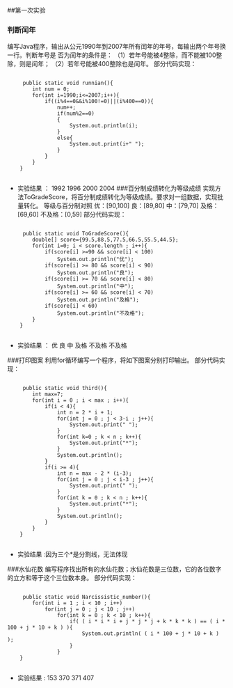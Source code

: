 ﻿##第一次实验
### 判断闰年
编写Java程序，输出从公元1990年到2007年所有闰年的年号，每输出两个年号换一行。判断年号是
否为闰年的条件是：
（1）若年号能被4整除，而不能被100整除，则是闰年；
（2）若年号能被400整除也是闰年。
 部分代码实现：
 <pre><code>
	 public static void runnian(){
		int num = 0;
		for(int i=1990;i<=2007;i++){
			if((i%4==0&&i%100!=0)||(i%400==0)){
				num++;
				if(num%2==0)
				{
					System.out.println(i);
				}
				else{
					System.out.print(i+" ");
				}
			}
		}
	}
	</pre></code>
 - 实验结果	：
1992 1996
2000 2004
###百分制成绩转化为等级成绩
实现方法ToGradeScore，将百分制成绩转化为等级成绩。要求对一组数据，实现批量转化。
等级与百分制对照
优：[90,100]
良：[89,80]
中：[79,70]
及格：[69,60]
不及格：[0,59]
部分代码实现：
 <pre><code>
	 public static void ToGradeScore(){
		double[] score={99.5,88.5,77.5,66.5,55.5,44.5};
		for(int i=0; i < score.length ; i++){
			if(score[i] >=90 && score[i] < 100)
				System.out.println("优");
			if(score[i] >= 80 && score[i] < 90)
				System.out.println("良");
			if(score[i] >= 70 && score[i] < 80)
				System.out.println("中");
			if(score[i] >= 60 && score[i] < 70)
				System.out.println("及格");
			if(score[i] < 60)
				System.out.println("不及格");
		}	
	}
	</pre></code>
 - 实验结果	：
 优
良
中
及格
不及格
不及格

###打印图案
利用for循环编写一个程序，将如下图案分别打印输出。
部分代码实现：
 <pre><code>
	 public static void third(){
		int max=7;
		for(int i = 0 ; i < max ; i++){
			if(i < 4){
				int n = 2 * i + 1;
				for(int j = 0 ; j < 3-i ; j++){
					System.out.print(" ");
				}
				for(int k=0 ; k < n ; k++){
					System.out.print("*");
				}
				System.out.println();
			}
			if(i >= 4){
				int n = max - 2 * (i-3);
				for(int j = 0 ; j < i-3 ; j++){
					System.out.print(" ");
				}
				for(int k = 0 ; k < n ; k++){
					System.out.print("*");
				}
				System.out.println();
			}		
		}
	}
	</pre></code>
 - 实验结果	:因为三个*是分割线，无法体现
 

###水仙花数
编写程序找出所有的水仙花数；水仙花数是三位数，它的各位数字的立方和等于这个三位数本身。
部分代码实现：
 <pre><code>
	 public static void Narcissistic_number(){
		for(int i = 1 ; i < 10 ; i++)
			for(int j = 0 ; j < 10 ; j++)
				for(int k = 0 ; k < 10 ; k++){
					if( ( i * i * i + j * j * j + k * k * k ) == ( i * 100 + j * 10 + k ) ){
						System.out.println( ( i * 100 + j * 10 + k ) );
					}
				}
	}
	</pre></code>
 - 实验结果	:
153
370
371
407

